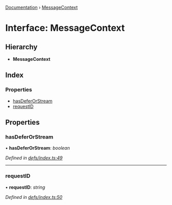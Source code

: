 [Documentation](../README.md) › [MessageContext](messagecontext.md)

# Interface: MessageContext

## Hierarchy

* **MessageContext**

## Index

### Properties

* [hasDeferOrStream](messagecontext.md#hasdeferorstream)
* [requestID](messagecontext.md#requestid)

## Properties

###  hasDeferOrStream

• **hasDeferOrStream**: *boolean*

*Defined in [defs/index.ts:49](https://github.com/badbatch/graphql-box/blob/85ed3ddc/packages/worker-client/src/defs/index.ts#L49)*

___

###  requestID

• **requestID**: *string*

*Defined in [defs/index.ts:50](https://github.com/badbatch/graphql-box/blob/85ed3ddc/packages/worker-client/src/defs/index.ts#L50)*
